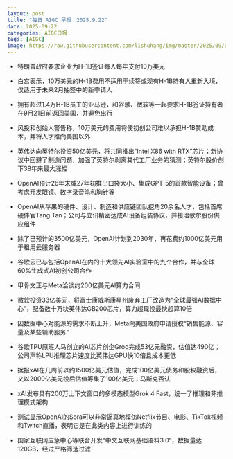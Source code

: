 ```yaml
---
layout: post
title: "每日 AIGC 早报：2025.9.22"
date: 2025-09-22
categories: AIGC日报
tags: [AIGC]
image: https://raw.githubusercontent.com/lishuhang/img/master/2025/09/0922-d.webp
---
```


- 特朗普政府要求企业为H-1B签证每人每年支付10万美元

- 白宫表示，10万美元的H-1B费用不适用于续签或现有H-1B持有人重新入境，仅适用于未来2月抽签中的新申请人

- 拥有超过1.4万H-1B员工的亚马逊，和谷歌、微软等一起要求H-1B签证持有者在9月21日前返回美国，并避免出行

- 风投和创始人警告称，10万美元的费用将使初创公司难以承担H-1B赞助成本，并将人才推向美国以外

- 英伟达向英特尔投资50亿美元，将共同推出“Intel X86 with RTX”芯片；新协议中回避了制造问题，加强了英特尔剥离其代工厂业务的猜测；英特尔股价创下38年来最大涨幅

- OpenAI预计26年末或27年初推出口袋大小、集成GPT-5的首款智能设备；曾考虑开发眼镜、数字录音笔和胸针等

- OpenAI从苹果的硬件、设计、制造和供应链团队挖角20余名人才，包括首席硬件官Tang Tan；公司与立讯精密达成AI设备组装协议，并接洽歌尔股份供应组件

- 除了已预计的3500亿美元，OpenAI计划到2030年，再花费约1000亿美元用于租用云服务器

- 谷歌云已与包括OpenAI在内的十大领先AI实验室中的九个合作，并与全球60%生成式AI初创公司合作

- 甲骨文正与Meta洽谈约200亿美元AI算力合同

- 微软投资33亿美元，将富士康威斯康星州废弃工厂改造为“全球最强AI数据中心”，配备数十万块英伟达GB200芯片，算力超现役最快超算10倍

- 因数据中心对能源的需求不断上升，Meta向美国政府申请授权“销售能源、容量及某些辅助服务”

- 谷歌TPU原班人马创立的AI芯片创企Groq完成53亿元融资，估值达490亿；公司声称LPU推理芯片速度比英伟达GPU快10倍且成本更低

- 据报xAI在几周前以约1500亿美元估值，完成100亿美元债务和股权融资后，又以2000亿美元投后估值筹集了100亿美元；马斯克否认

- xAI发布具有200万上下文窗口的多模态模型Grok 4 Fast，统一了推理和非推理模式架构

- 测试显示OpenAI的Sora可以非常逼真地模仿Netflix节目、电影、TikTok视频和Twitch直播，表明它是在此类内容上进行训练的

- 国家互联网应急中心等联合开发“中文互联网基础语料3.0”，数据量达120GB，经过严格筛选过滤